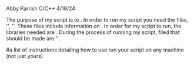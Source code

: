 Abby Parrish C/C++ 4/19/24

The purpose of my script is to . In order to run my script you need the files, '', ''. These files include information on . In order for my script to run, the libraries needed are . During the process of running my script, filed that should be made are ''.

#a list of instructions detailing how to use run your script on any machine (not just yours)
